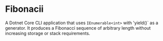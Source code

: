 # Fibonacii

A Dotnet Core CLI application that uses `IEnumerable<int>` 
with 'yield()` as a generator. It produces a Fibonacci sequence of 
arbitrary length without increasing storage or 
stack requirements.